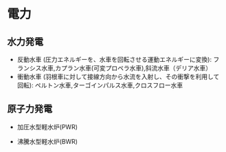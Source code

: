 # 電力

## 水力発電
- 反動水車 (圧力エネルギーを、水車を回転させる運動エネルギーに変換): フランシス水車,カプラン水車(可変プロペラ水車),斜流水車（デリア水車）
- 衝動水車 (羽根車に対して接線方向から水流を入射し、その衝撃を利用して回転): ペルトン水車,ターゴインパルス水車,クロスフロー水車

## 原子力発電

- 加圧水型軽水炉(PWR)

- 沸騰水型軽水炉(BWR)
